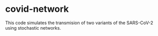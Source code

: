 # covid-network

This code simulates the transmision of two variants of the SARS-CoV-2 using stochastic networks.
